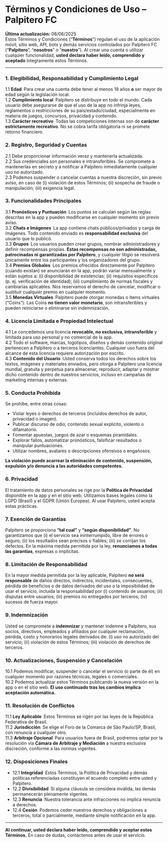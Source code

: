 # Términos y Condiciones de Uso – **Palpitero FC**

**Última actualización:** 08/06/2025  
Estos Términos y Condiciones (“**Términos**”) regulan el uso de la aplicación móvil, sitio web, API, bots y demás servicios controlados por Palpitero FC (“**Palpitero**”, “**nosotros**” o “**nuestro**”). Al crear una cuenta o utilizar cualquier funcionalidad, **usted declara haber leído, comprendido y aceptado** íntegramente estos Términos.

---

### 1. Elegibilidad, Responsabilidad y Cumplimiento Legal  
1.1 **Edad** Para crear una cuenta debe tener al menos 18 años **o** ser mayor de edad según la legislación local.  
1.2 **Cumplimiento local** Palpitero se distribuye en todo el mundo. Cada usuario debe asegurarse de que el uso de la app no infrinja leyes, reglamentos o restricciones de su país/estado/ciudad, especialmente en materia de juegos, concursos, privacidad y contenido.  
1.3 **Carácter recreativo** Todas las competiciones internas son de **carácter estrictamente recreativo**. No se cobra tarifa obligatoria ni se promete retorno financiero.

### 2. Registro, Seguridad y Cuentas  
2.1 Debe proporcionar información veraz y mantenerla actualizada.  
2.2 Sus credenciales son personales e intransferibles. Se compromete a mantenerlas en secreto y a notificar a Palpitero inmediatamente cualquier uso no autorizado.  
2.3 Podemos suspender o cancelar cuentas a nuestra discreción, sin previo aviso, en caso de (i) violación de estos Términos; (ii) sospecha de fraude o manipulación; (iii) exigencia legal.

### 3. Funcionalidades Principales  
3.1 **Pronósticos y Puntuación** Los puntos se calculan según las reglas descritas en la app y pueden modificarse en cualquier momento sin previo aviso.  
3.2 **Chats e Imágenes** La app contiene chats públicos/privados y carga de imágenes. Todo contenido enviado es **responsabilidad exclusiva** del usuario que lo publicó.  
3.3 **Grupos** Los usuarios pueden crear grupos, nombrar administradores y definir recompensas propias. **Estas recompensas no son administradas, patrocinadas ni garantizadas por Palpitero**, y cualquier litigio se resolverá únicamente entre los participantes y los organizadores del grupo.  
3.4 **Premios Globales** Los premios ofrecidos directamente por Palpitero (cuando existan) se anunciarán en la app, podrán variar mensualmente y están sujetos a: (i) disponibilidad de existencias; (ii) requisitos específicos (p. ej. verificación de identidad); (iii) cumplimiento de normas fiscales y cambiarias aplicables. Nos reservamos el derecho de cancelar, modificar o sustituir cualquier premio en cualquier momento.  
3.5 **Monedas Virtuales** Palpitero puede otorgar monedas o ítems virtuales (“Coins”). Las Coins **no tienen valor monetario**, son intransferibles y pueden reiniciarse o eliminarse sin indemnización.

### 4. Licencia Limitada e Propiedad Intelectual  
4.1 Le concedemos una licencia **revocable, no exclusiva, intransferible** y limitada para uso personal y no comercial de la app.  
4.2 Todo el software, marcas, logotipos, diseños y demás contenido original pertenecen a Palpitero o a terceros licenciantes. Cualquier uso fuera del alcance de esta licencia requiere autorización por escrito.  
4.3 **Contenido del Usuario** Usted conserva todos los derechos sobre los textos, imágenes y materiales enviados, pero otorga a Palpitero una licencia mundial, gratuita y perpetua para almacenar, reproducir, adaptar y mostrar dicho contenido dentro de nuestros servicios, incluso en campañas de marketing internas y externas.

### 5. Conducta Prohibida  
Se prohíbe, entre otras cosas:  
- Violar leyes o derechos de terceros (incluidos derechos de autor, privacidad o imagen).  
- Publicar discurso de odio, contenido sexual explícito, violento o difamatorio.  
- Fomentar apuestas, juegos de azar o esquemas piramidales.  
- Explorar fallos, automatizar pronósticos, falsificar resultados o manipular puntuaciones.  
- Utilizar nombres, avatares o descripciones ofensivos o engañosos.

**La violación puede acarrear la eliminación de contenido, suspensión, expulsión y/o denuncia a las autoridades competentes.**

### 6. Privacidad  
El tratamiento de datos personales se rige por la **Política de Privacidad** disponible en la app y en el sitio web. Utilizamos bases legales como la LGPD (Brasil) y el GDPR (Unión Europea). Al usar Palpitero, usted acepta estas prácticas.

### 7. Exención de Garantías  
Palpitero se proporciona **“tal cual”** y **“según disponibilidad”**. No garantizamos que (i) el servicio sea ininterrumpido, libre de errores o seguro; (ii) los resultados sean precisos o fiables; (iii) se corrijan los defectos. En la máxima medida permitida por la ley, **renunciamos a todas las garantías**, expresas o implícitas.

### 8. Limitación de Responsabilidad  
En la mayor medida permitida por la ley aplicable, Palpitero **no será responsable** de daños directos, indirectos, incidentales, consecuentes, pérdida de beneficios o de datos derivados del uso o la imposibilidad de usar el servicio, incluida la responsabilidad por (i) contenido de usuarios; (ii) disputas entre usuarios; (iii) premios no entregados por terceros; (iv) sucesos de fuerza mayor.

### 9. Indemnización  
Usted se compromete a **indemnizar** y mantener indemne a Palpitero, sus socios, directivos, empleados y afiliados por cualquier reclamación, pérdida, costo y honorarios legales derivados de: (i) uso no autorizado del servicio; (ii) violación de estos Términos; (iii) violación de derechos de terceros.

### 10. Actualizaciones, Suspensión y Cancelación  
10.1 Podemos modificar, suspender o cancelar el servicio (o parte de él) en cualquier momento por razones técnicas, legales o comerciales.  
10.2 Podemos actualizar estos Términos publicando la nueva versión en la app o en el sitio web. **El uso continuado tras los cambios implica aceptación automática.**

### 11. Resolución de Conflictos  
11.1 **Ley Aplicable** Estos Términos se rigen por las leyes de la República Federativa de Brasil.  
11.2 **Jurisdicción** Se elige el Foro de la Comarca de São Paulo/SP, Brasil, con renuncia a cualquier otro.  
11.3 **Arbitraje Opcional** Para usuarios fuera de Brasil, podremos optar por la resolución vía **Cámara de Arbitraje y Mediación** a nuestra exclusiva discreción, conforme a las normas vigentes.

### 12. Disposiciones Finales  
- 12.1 **Integridad** Estos Términos, la Política de Privacidad y demás políticas referenciadas constituyen el acuerdo completo entre usted y Palpitero.  
- 12.2 **Divisibilidad** Si alguna cláusula se considera inválida, las demás permanecerán plenamente vigentes.  
- 12.3 **Renuncia** Nuestra tolerancia ante infracciones no implica renuncia a derechos.  
- 12.4 **Cesión** Podemos ceder nuestros derechos y obligaciones a terceros, total o parcialmente, mediante simple notificación en la app.

---

**Al continuar, usted declara haber leído, comprendido y aceptar estos Términos.** En caso de dudas, contáctenos antes de usar el servicio.
